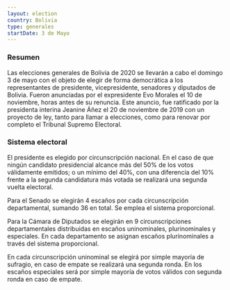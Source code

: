 ```yaml
---
layout: election
country: Bolivia
type: generales
startDate: 3 de Mayo
---
```


### Resumen
Las elecciones generales de Bolivia de 2020 se llevarán a cabo el domingo 3 de mayo​ con el objeto de elegir de forma democrática a los representantes de presidente, vicepresidente, senadores y diputados de Bolivia. Fueron anunciadas por el expresidente Evo Morales el 10 de noviembre, horas antes de su renuncia. Este anuncio, fue ratificado por la presidenta interina Jeanine Áñez el 20 de noviembre de 2019 con un proyecto de ley, tanto para llamar a elecciones, como para renovar por completo el Tribunal Supremo Electoral.

### Sistema electoral
El presidente es elegido por circunscripción nacional. En el caso de que ningún candidato presidencial alcance más del 50% de los votos válidamente emitidos; o un mínimo del 40%, con una diferencia del 10% frente a la segunda candidatura más votada se realizará una segunda vuelta electoral.

Para el Senado se elegirán 4 escaños por cada circunscripción departamental, sumando 36 en total. Se emplea el sistema proporcional.

Para la Cámara de Diputados se elegirán en 9 circunscripciones departamentales distribuidas en escaños uninominales, plurinominales y especiales. En cada departamento se asignan escaños plurinominales a través del sistema proporcional.

En cada circunscripción uninominal se elegirá por simple mayoría de sufragio, en caso de empate se realizará una segunda ronda. En los escaños especiales será por simple mayoría de votos válidos con segunda ronda en caso de empate.